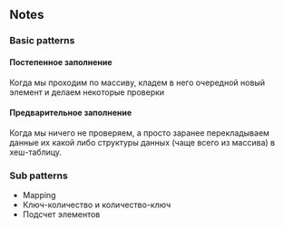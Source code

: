 ## Notes
### Basic patterns
#### Постепенное заполнение
Когда мы проходим по массиву, кладем в него очередной новый элемент и делаем некоторые проверки
#### Предварительное заполнение
Когда мы ничего не проверяем, а просто заранее перекладываем данные их какой либо структуры данных (чаще всего из массива) в хеш-таблицу.
### Sub patterns
- Mapping
- Ключ-количество и количество-ключ
- Подсчет элементов